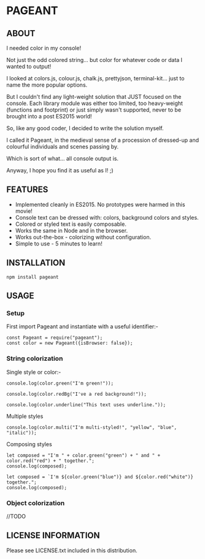 # PAGEANT

## ABOUT

I needed color in my console!

Not just the odd colored string... but color for whatever code or data I wanted to output!

I looked at colors.js, colour.js, chalk.js, prettyjson, terminal-kit... just to name the more popular options.

But I couldn't find any light-weight solution that JUST focused on the console.  Each library module was either too limited, too heavy-weight (functions and footprint) or just simply wasn't supported, never to be brought into a post ES2015 world!

So, like any good coder, I decided to write the solution myself.

I called it Pageant, in the medieval sense of a procession of dressed-up and colourful individuals and scenes passing by.  

Which is sort of what... all console output is. 

Anyway, I hope you find it as useful as I! ;)


## FEATURES

* Implemented cleanly in ES2015.  No prototypes were harmed in this movie!
* Console text can be dressed with: colors, background colors and styles.
* Colored or styled text is easily composable.
* Works the same in Node and in the browser.
* Works out-the-box - colorizing without configuration.
* Simple to use - 5 minutes to learn!


## INSTALLATION

    npm install pageant

## USAGE

### Setup

First import Pageant and instantiate with a useful identifier:-
                        
    const Pageant = require("pageant");
    const color = new Pageant({isBrowser: false});

### String colorization

Single style or color:-

    console.log(color.green("I'm green!"));

    console.log(color.redBg("I've a red background!"));

    console.log(color.underline("This text uses underline."));

Multiple styles

    console.log(color.multi("I'm multi-styled!", "yellow", "blue", "italic"));


Composing styles

    let composed = "I'm " + color.green("green") + " and " + color.red("red") + " together.";
    console.log(composed);
    
    let composed = `I'm ${color.green("blue")} and ${color.red("white")} together.";
    console.log(composed);
    
### Object colorization

//TODO

## LICENSE INFORMATION
 
 Please see LICENSE.txt included in this distribution.
 
